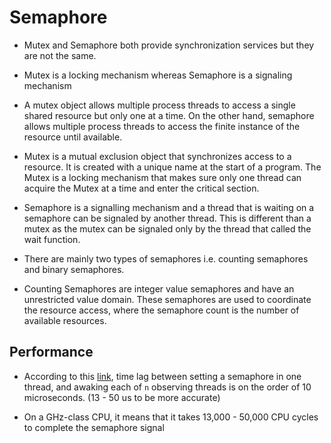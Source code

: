 # Semaphore

* Mutex and Semaphore both provide synchronization services but they are not the same.

* Mutex is a locking mechanism whereas Semaphore is a signaling mechanism

* A mutex object allows multiple process threads to access a single shared resource
but only one at a time. On the other hand, semaphore allows multiple process threads 
to access the finite instance of the resource until available.

* Mutex is a mutual exclusion object that synchronizes access to a resource. It is created
with a unique name at the start of a program. The Mutex is a locking mechanism that makes
sure only one thread can acquire the Mutex at a time and enter the critical section.

* Semaphore is a signalling mechanism and a thread that is waiting on a semaphore
can be signaled by another thread. This is different than a mutex as the mutex can be
signaled only by the thread that called the wait function.

* There are mainly two types of semaphores i.e. counting semaphores and binary semaphores.

* Counting Semaphores are integer value semaphores and have an unrestricted value domain. These semaphores are used to coordinate the resource access, where the semaphore count is the number of available resources.

## Performance

* According to this [link](http://ethan.tira-thompson.com/Semaphore_Lag_Time_Tests.html), time lag between setting a
semaphore in one thread, and awaking each of `n` observing threads is on the order of 10 microseconds.
(13 - 50 us to be more accurate)

* On a GHz-class CPU, it means that it takes 13,000 - 50,000 CPU cycles to complete the semaphore signal